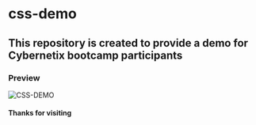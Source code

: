 # css-demo
This repository is created to provide a demo for Cybernetix bootcamp participants
---
### Preview
![CSS-DEMO](https://github.com/alifsuryadi/css-demo/assets/119511703/025bb9f8-4537-4de8-a498-3d6984ade268)

#### Thanks for visiting

